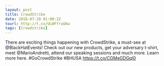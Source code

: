 ```yaml
---
layout: post
title: CrowdStrike
date: 2018-07-20 01:00:22
tourl: http://t.co/ULWFfruGKw
tags: [Crowdstrike]
---
```

There are exciting things happening with CrowdStrike, a must-see at @BlackHatEvents! Check out our new products, get your adversary t-shirt, meet @MarioAndretti, attend our speaking sessions and much more. Learn more here. #GoCrowdStrike #BHUSA https://t.co/CGMeGDGql0